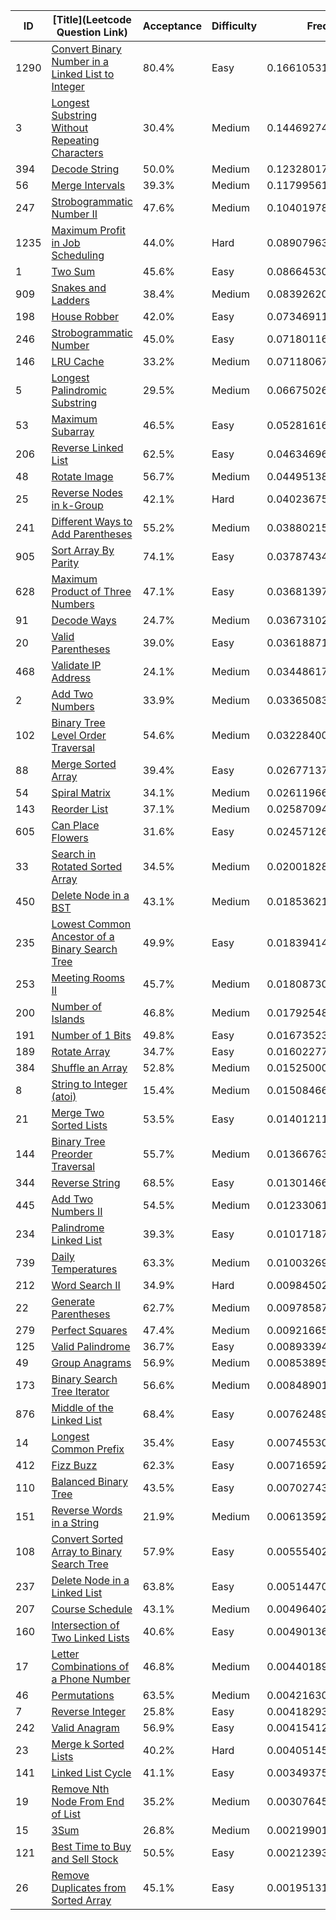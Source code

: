 |ID|[Title](Leetcode Question Link)|Acceptance|Difficulty|Frequency|
|----|-----|----|---|---|
|1290|[Convert Binary Number in a Linked List to Integer]( https://leetcode.com/problems/convert-binary-number-in-a-linked-list-to-integer)|80.4%|Easy|0.1661053170661279|
|3|[Longest Substring Without Repeating Characters]( https://leetcode.com/problems/longest-substring-without-repeating-characters)|30.4%|Medium|0.14469274653374686|
|394|[Decode String]( https://leetcode.com/problems/decode-string)|50.0%|Medium|0.1232801760013658|
|56|[Merge Intervals]( https://leetcode.com/problems/merge-intervals)|39.3%|Medium|0.11799561042069451|
|247|[Strobogrammatic Number II]( https://leetcode.com/problems/strobogrammatic-number-ii)|47.6%|Medium|0.1040197878075301|
|1235|[Maximum Profit in Job Scheduling]( https://leetcode.com/problems/maximum-profit-in-job-scheduling)|44.0%|Hard|0.08907963005368878|
|1|[Two Sum]( https://leetcode.com/problems/two-sum)|45.6%|Easy|0.08664530282302181|
|909|[Snakes and Ladders]( https://leetcode.com/problems/snakes-and-ladders)|38.4%|Medium|0.08392620769993404|
|198|[House Robber]( https://leetcode.com/problems/house-robber)|42.0%|Easy|0.07346911266426392|
|246|[Strobogrammatic Number]( https://leetcode.com/problems/strobogrammatic-number)|45.0%|Easy|0.07180116605580686|
|146|[LRU Cache]( https://leetcode.com/problems/lru-cache)|33.2%|Medium|0.07118067822062889|
|5|[Longest Palindromic Substring]( https://leetcode.com/problems/longest-palindromic-substring)|29.5%|Medium|0.0667502613531191|
|53|[Maximum Subarray]( https://leetcode.com/problems/maximum-subarray)|46.5%|Easy|0.052816160704876255|
|206|[Reverse Linked List]( https://leetcode.com/problems/reverse-linked-list)|62.5%|Easy|0.046346967254127305|
|48|[Rotate Image]( https://leetcode.com/problems/rotate-image)|56.7%|Medium|0.04495138786226632|
|25|[Reverse Nodes in k-Group]( https://leetcode.com/problems/reverse-nodes-in-k-group)|42.1%|Hard|0.040236757867738004|
|241|[Different Ways to Add Parentheses]( https://leetcode.com/problems/different-ways-to-add-parentheses)|55.2%|Medium|0.03880215185647971|
|905|[Sort Array By Parity]( https://leetcode.com/problems/sort-array-by-parity)|74.1%|Easy|0.03787434929243582|
|628|[Maximum Product of Three Numbers]( https://leetcode.com/problems/maximum-product-of-three-numbers)|47.1%|Easy|0.03681397312271631|
|91|[Decode Ways]( https://leetcode.com/problems/decode-ways)|24.7%|Medium|0.03673102791879485|
|20|[Valid Parentheses]( https://leetcode.com/problems/valid-parentheses)|39.0%|Easy|0.03618871742239114|
|468|[Validate IP Address]( https://leetcode.com/problems/validate-ip-address)|24.1%|Medium|0.0344861760711693|
|2|[Add Two Numbers]( https://leetcode.com/problems/add-two-numbers)|33.9%|Medium|0.033650830145699084|
|102|[Binary Tree Level Order Traversal]( https://leetcode.com/problems/binary-tree-level-order-traversal)|54.6%|Medium|0.03228400889291332|
|88|[Merge Sorted Array]( https://leetcode.com/problems/merge-sorted-array)|39.4%|Easy|0.02677137871391415|
|54|[Spiral Matrix]( https://leetcode.com/problems/spiral-matrix)|34.1%|Medium|0.02611966966892215|
|143|[Reorder List]( https://leetcode.com/problems/reorder-list)|37.1%|Medium|0.025870945598649286|
|605|[Can Place Flowers]( https://leetcode.com/problems/can-place-flowers)|31.6%|Easy|0.02457126073050533|
|33|[Search in Rotated Sorted Array]( https://leetcode.com/problems/search-in-rotated-sorted-array)|34.5%|Medium|0.0200182839715896|
|450|[Delete Node in a BST]( https://leetcode.com/problems/delete-node-in-a-bst)|43.1%|Medium|0.018536211907915243|
|235|[Lowest Common Ancestor of a Binary Search Tree]( https://leetcode.com/problems/lowest-common-ancestor-of-a-binary-search-tree)|49.9%|Easy|0.018394142155974434|
|253|[Meeting Rooms II]( https://leetcode.com/problems/meeting-rooms-ii)|45.7%|Medium|0.018087309810579388|
|200|[Number of Islands]( https://leetcode.com/problems/number-of-islands)|46.8%|Medium|0.017925481766054456|
|191|[Number of 1 Bits]( https://leetcode.com/problems/number-of-1-bits)|49.8%|Easy|0.01673523624045844|
|189|[Rotate Array]( https://leetcode.com/problems/rotate-array)|34.7%|Easy|0.016022774188122292|
|384|[Shuffle an Array]( https://leetcode.com/problems/shuffle-an-array)|52.8%|Medium|0.015250009609723824|
|8|[String to Integer (atoi)]( https://leetcode.com/problems/string-to-integer-atoi)|15.4%|Medium|0.015084664273571906|
|21|[Merge Two Sorted Lists]( https://leetcode.com/problems/merge-two-sorted-lists)|53.5%|Easy|0.014012111332134735|
|144|[Binary Tree Preorder Traversal]( https://leetcode.com/problems/binary-tree-preorder-traversal)|55.7%|Medium|0.013667638728663807|
|344|[Reverse String]( https://leetcode.com/problems/reverse-string)|68.5%|Easy|0.013014662307854044|
|445|[Add Two Numbers II]( https://leetcode.com/problems/add-two-numbers-ii)|54.5%|Medium|0.01233061245747872|
|234|[Palindrome Linked List]( https://leetcode.com/problems/palindrome-linked-list)|39.3%|Easy|0.010171877938733932|
|739|[Daily Temperatures]( https://leetcode.com/problems/daily-temperatures)|63.3%|Medium|0.010032690121814417|
|212|[Word Search II]( https://leetcode.com/problems/word-search-ii)|34.9%|Hard|0.009845021678804893|
|22|[Generate Parentheses]( https://leetcode.com/problems/generate-parentheses)|62.7%|Medium|0.009785877810632554|
|279|[Perfect Squares]( https://leetcode.com/problems/perfect-squares)|47.4%|Medium|0.009216655104924008|
|125|[Valid Palindrome]( https://leetcode.com/problems/valid-palindrome)|36.7%|Easy|0.008933948641551634|
|49|[Group Anagrams]( https://leetcode.com/problems/group-anagrams)|56.9%|Medium|0.008538951314232168|
|173|[Binary Search Tree Iterator]( https://leetcode.com/problems/binary-search-tree-iterator)|56.6%|Medium|0.008489015324911316|
|876|[Middle of the Linked List]( https://leetcode.com/problems/middle-of-the-linked-list)|68.4%|Easy|0.007624893975696915|
|14|[Longest Common Prefix]( https://leetcode.com/problems/longest-common-prefix)|35.4%|Easy|0.00745530292090591|
|412|[Fizz Buzz]( https://leetcode.com/problems/fizz-buzz)|62.3%|Easy|0.007165921026143679|
|110|[Balanced Binary Tree]( https://leetcode.com/problems/balanced-binary-tree)|43.5%|Easy|0.007027435807456887|
|151|[Reverse Words in a String]( https://leetcode.com/problems/reverse-words-in-a-string)|21.9%|Medium|0.0061359296669270605|
|108|[Convert Sorted Array to Binary Search Tree]( https://leetcode.com/problems/convert-sorted-array-to-binary-search-tree)|57.9%|Easy|0.005554027051374908|
|237|[Delete Node in a Linked List]( https://leetcode.com/problems/delete-node-in-a-linked-list)|63.8%|Easy|0.005144705881237697|
|207|[Course Schedule]( https://leetcode.com/problems/course-schedule)|43.1%|Medium|0.004964021114211758|
|160|[Intersection of Two Linked Lists]( https://leetcode.com/problems/intersection-of-two-linked-lists)|40.6%|Easy|0.004901369939720486|
|17|[Letter Combinations of a Phone Number]( https://leetcode.com/problems/letter-combinations-of-a-phone-number)|46.8%|Medium|0.0044018999217624675|
|46|[Permutations]( https://leetcode.com/problems/permutations)|63.5%|Medium|0.004216302230139218|
|7|[Reverse Integer]( https://leetcode.com/problems/reverse-integer)|25.8%|Easy|0.00418293972984512|
|242|[Valid Anagram]( https://leetcode.com/problems/valid-anagram)|56.9%|Easy|0.004154123743115972|
|23|[Merge k Sorted Lists]( https://leetcode.com/problems/merge-k-sorted-lists)|40.2%|Hard|0.004051459000748015|
|141|[Linked List Cycle]( https://leetcode.com/problems/linked-list-cycle)|41.1%|Easy|0.0034937584669245472|
|19|[Remove Nth Node From End of List]( https://leetcode.com/problems/remove-nth-node-from-end-of-list)|35.2%|Medium|0.003076452203393495|
|15|[3Sum]( https://leetcode.com/problems/3sum)|26.8%|Medium|0.0021990113314367685|
|121|[Best Time to Buy and Sell Stock]( https://leetcode.com/problems/best-time-to-buy-and-sell-stock)|50.5%|Easy|0.0021239321954525975|
|26|[Remove Duplicates from Sorted Array]( https://leetcode.com/problems/remove-duplicates-from-sorted-array)|45.1%|Easy|0.0019513153174351963|
